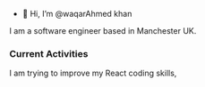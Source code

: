 - 👋 Hi, I’m @waqarAhmed khan

I am a software engineer based in Manchester UK. 


### Current Activities 

I am trying to improve my React coding skills,



<!---
waqarkhan9/waqarkhan9 is a ✨ special ✨ repository because its `README.md` (this file) appears on your GitHub profile.
You can click the Preview link to take a look at your changes.
--->
